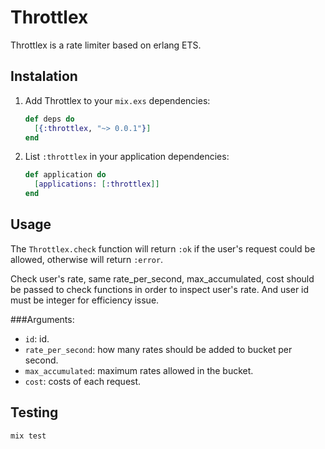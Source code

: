 # Throttlex

Throttlex is a rate limiter based on erlang ETS.

## Instalation
1. Add Throttlex to your `mix.exs` dependencies:

    ```elixir
    def deps do
      [{:throttlex, "~> 0.0.1"}]
    end
    ```

2. List `:throttlex` in your application dependencies:

    ```elixir
    def application do
      [applications: [:throttlex]]
    end
    ```

## Usage

The `Throttlex.check` function will return `:ok` if the user's request could be allowed, otherwise will return `:error`.

Check user's rate, same rate_per_second, max_accumulated, cost should be passed to check functions
in order to inspect user's rate. And user id must be integer for efficiency issue.

###Arguments:
 - `id`: id.
 - `rate_per_second`: how many rates should be added to bucket per second.
 - `max_accumulated`: maximum rates allowed in the bucket.
 - `cost`: costs of each request.

## Testing

```elixir
mix test
```
